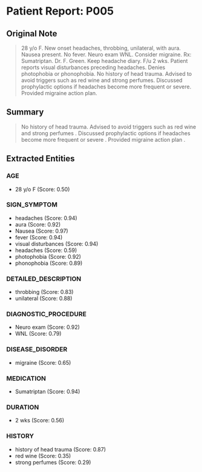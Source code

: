 # Patient Report: P005

## Original Note

> 28 y/o F. New onset headaches, throbbing, unilateral, with aura. Nausea present. No fever. Neuro exam WNL. Consider migraine. Rx: Sumatriptan. Dr. F. Green. Keep headache diary. F/u 2 wks. Patient reports visual disturbances preceding headaches. Denies photophobia or phonophobia. No history of head trauma. Advised to avoid triggers such as red wine and strong perfumes. Discussed prophylactic options if headaches become more frequent or severe. Provided migraine action plan.

## Summary

>  No history of head trauma. Advised to avoid triggers such as red wine and strong perfumes . Discussed prophylactic options if headaches become more frequent or severe . Provided migraine action plan .

## Extracted Entities

### AGE

- 28 y/o F (Score: 0.50)

### SIGN_SYMPTOM

- headaches (Score: 0.94)
- aura (Score: 0.92)
- Nausea (Score: 0.97)
- fever (Score: 0.94)
- visual disturbances (Score: 0.94)
- headaches (Score: 0.59)
- photophobia (Score: 0.92)
- phonophobia (Score: 0.89)

### DETAILED_DESCRIPTION

- throbbing (Score: 0.83)
- unilateral (Score: 0.88)

### DIAGNOSTIC_PROCEDURE

- Neuro exam (Score: 0.92)
- WNL (Score: 0.79)

### DISEASE_DISORDER

- migraine (Score: 0.65)

### MEDICATION

- Sumatriptan (Score: 0.94)

### DURATION

- 2 wks (Score: 0.56)

### HISTORY

- history of head trauma (Score: 0.87)
- red wine (Score: 0.35)
- strong perfumes (Score: 0.29)

